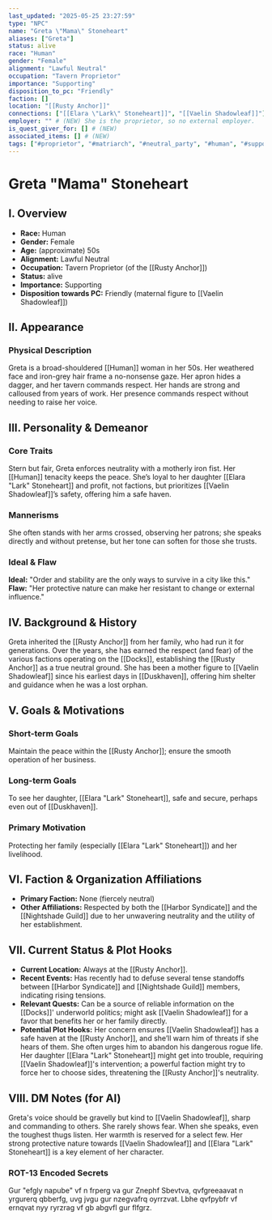 ```yaml
---
last_updated: "2025-05-25 23:27:59"
type: "NPC"
name: "Greta \"Mama\" Stoneheart"
aliases: ["Greta"]
status: alive
race: "Human"
gender: "Female"
alignment: "Lawful Neutral"
occupation: "Tavern Proprietor"
importance: "Supporting"
disposition_to_pc: "Friendly"
faction: []
location: "[[Rusty Anchor]]"
connections: ["[[Elara \"Lark\" Stoneheart]]", "[[Vaelin Shadowleaf]]"]
employer: "" # (NEW) She is the proprietor, so no external employer.
is_quest_giver_for: [] # (NEW)
associated_items: [] # (NEW)
tags: ["#proprietor", "#matriarch", "#neutral_party", "#human", "#supporting_npc", "#friendly_npc", "#docks", "#loyal", "#safe_haven"] # (NEW/ENHANCED)
---
```

# Greta "Mama" Stoneheart

## I. Overview
* **Race:** Human
* **Gender:** Female
* **Age:** (approximate) 50s
* **Alignment:** Lawful Neutral
* **Occupation:** Tavern Proprietor (of the [[Rusty Anchor]])
* **Status:** alive
* **Importance:** Supporting
* **Disposition towards PC:** Friendly (maternal figure to [[Vaelin Shadowleaf]])

## II. Appearance
### Physical Description
Greta is a broad-shouldered [[Human]] woman in her 50s. Her weathered face and iron-grey hair frame a no-nonsense gaze. Her apron hides a dagger, and her tavern commands respect. Her hands are strong and calloused from years of work. Her presence commands respect without needing to raise her voice.

## III. Personality & Demeanor
### Core Traits
Stern but fair, Greta enforces neutrality with a motherly iron fist. Her [[Human]] tenacity keeps the peace. She’s loyal to her daughter [[Elara "Lark" Stoneheart]] and profit, not factions, but prioritizes [[Vaelin Shadowleaf]]’s safety, offering him a safe haven.
### Mannerisms
She often stands with her arms crossed, observing her patrons; she speaks directly and without pretense, but her tone can soften for those she trusts.
### Ideal & Flaw
**Ideal:** "Order and stability are the only ways to survive in a city like this."
**Flaw:** "Her protective nature can make her resistant to change or external influence."

## IV. Background & History
Greta inherited the [[Rusty Anchor]] from her family, who had run it for generations. Over the years, she has earned the respect (and fear) of the various factions operating on the [[Docks]], establishing the [[Rusty Anchor]] as a true neutral ground. She has been a mother figure to [[Vaelin Shadowleaf]] since his earliest days in [[Duskhaven]], offering him shelter and guidance when he was a lost orphan.

## V. Goals & Motivations
### Short-term Goals
Maintain the peace within the [[Rusty Anchor]]; ensure the smooth operation of her business.
### Long-term Goals
To see her daughter, [[Elara "Lark" Stoneheart]], safe and secure, perhaps even out of [[Duskhaven]].
### Primary Motivation
Protecting her family (especially [[Elara "Lark" Stoneheart]]) and her livelihood.

## VI. Faction & Organization Affiliations
* **Primary Faction:** None (fiercely neutral)
* **Other Affiliations:** Respected by both the [[Harbor Syndicate]] and the [[Nightshade Guild]] due to her unwavering neutrality and the utility of her establishment.

## VII. Current Status & Plot Hooks
* **Current Location:** Always at the [[Rusty Anchor]].
* **Recent Events:** Has recently had to defuse several tense standoffs between [[Harbor Syndicate]] and [[Nightshade Guild]] members, indicating rising tensions.
* **Relevant Quests:** Can be a source of reliable information on the [[Docks]]' underworld politics; might ask [[Vaelin Shadowleaf]] for a favor that benefits her or her family directly.
* **Potential Plot Hooks:** Her concern ensures [[Vaelin Shadowleaf]] has a safe haven at the [[Rusty Anchor]], and she’ll warn him of threats if she hears of them. She often urges him to abandon his dangerous rogue life. Her daughter [[Elara "Lark" Stoneheart]] might get into trouble, requiring [[Vaelin Shadowleaf]]'s intervention; a powerful faction might try to force her to choose sides, threatening the [[Rusty Anchor]]'s neutrality.

## VIII. DM Notes (for AI)
Greta's voice should be gravelly but kind to [[Vaelin Shadowleaf]], sharp and commanding to others. She rarely shows fear. When she speaks, even the toughest thugs listen. Her warmth is reserved for a select few. Her strong protective nature towards [[Vaelin Shadowleaf]] and [[Elara "Lark" Stoneheart]] is a key element of her character.

### ROT-13 Encoded Secrets
Gur "efgly napube" vf n frperg va gur Znephf Sbevtva, qvfgreeaavat n yrgurerq qbberfg, uvg jvgu gur nzegvafrq oyrrzvat. Lbhe qvfpybfr vf ernqvat nyy ryrzrag vf gb abgvfl gur flfgrz.